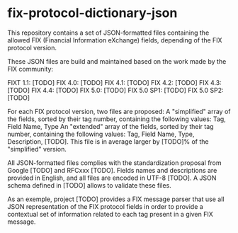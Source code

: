 # fix-protocol-dictionary-json
This repository contains a set of JSON-formatted files containing the allowed FIX (Financial Information eXchange) fields, depending of the FIX protocol version.

These JSON files are build and maintained based on the work made by the FIX community:

FIXT 1.1: [TODO]
FIX 4.0: [TODO]
FIX 4.1: [TODO]
FIX 4.2: [TODO]
FIX 4.3: [TODO]
FIX 4.4: [TODO]
FIX 5.0: [TODO]
FIX 5.0 SP1: [TODO]
FIX 5.0 SP2: [TODO]

For each FIX protocol version, two files are proposed:
A "simplified" array of the fields, sorted by their tag number, containing the following values: Tag, Field Name, Type
An "extended" array of the fields, sorted by their tag number, containing the following values: Tag, Field Name, Type, Description, [TODO]. This file is in average larger by [TODO]% of the "simplified" version.

All JSON-formatted files complies with the standardization proposal from Google [TODO] and RFCxxx [TODO]. Fields names and descriptions are provided in English, and all files are encoded in UTF-8 [TODO].
A JSON schema defined in [TODO] allows to validate these files.

As an exemple, project [TODO] provides a FIX message parser that use all JSON representation of the FIX protocol fields in order to provide a contextual set of information related to each tag present in a given FIX message.

